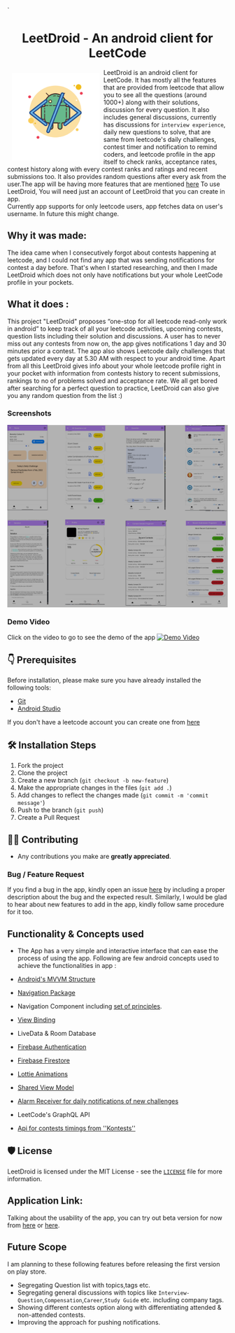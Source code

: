 `<h1 align="center">LeetDroid - An android client for LeetCode</h1>

<img src ="app/src/main/res/drawable/app_logo.png" align="left" width="200" hspace="10" vspace="10">

LeetDroid is an android client for LeetCode. It has mostly all the features that are provided from leetcode that allow
you to see all the questions (around 1000+) along with their solutions, discussion for every question. It also includes
general discussions, currently has discussions for ``interview experience``, daily new questions to solve, that are same
from leetcode's daily challenges, contest timer and notification to remind coders, and leetcode profile in the app itself to
check ranks, acceptance rates, contest history along with every contest ranks and ratings and recent submissions too. It
also provides random questions after every ask from the user.The app will be having more features that are
mentioned [here](https://github.com/cdhiraj40/LeetDroid/blob/main/README.md#future-scope)
To use LeetDroid, You will need just an account of LeetDroid that you can create in app.
<br/>Currently app supports for only leetcode users, app fetches data on user's username. In future this might change.

## Why it was made:

The idea came when I consecutively forgot about contests happening at leetcode, and I could not find any app that was
sending notifications for contest a day before. That's when I started researching, and then I made LeetDroid which does
not only have notifications but your whole LeetCode profile in your pockets.

## What it does :

This project "LeetDroid" proposes “one-stop for all leetcode read-only work in android” to keep track of all your
leetcode activities, upcoming contests, question lists including their solution and discussions. A user has to never
miss out any contests from now on, the app gives notifications 1 day and 30 minutes prior a contest. The app also shows
Leetcode daily challenges that gets updated every day at 5.30 AM with respect to your android time. Apart from all this
LeetDroid gives info about your whole leetcode profile right in your pocket with information from contests history to
recent submissions, rankings to no of problems solved and acceptance rate. We all get bored after searching for a
perfect question to practice, LeetDroid can also give you any random question from the list :)

### Screenshots

<img src ="app/assets/leetdroid_collage.png" align="center">

### Demo Video

Click on the video to go to see the demo of the app
[![Demo Video](https://img.youtube.com/vi/4K_OnKxRmek/0.jpg)](https://youtu.be/4K_OnKxRmek)

## 👇 Prerequisites

Before installation, please make sure you have already installed the following tools:

- [Git](https://git-scm.com/downloads)
- [Android Studio](https://developer.android.com/studio)

If you don't have a leetcode account you can create one from [here](https://leetcode.com/accounts/signup/)

## 🛠️ Installation Steps

1. Fork the project
2. Clone the project
3. Create a new branch (`git checkout -b new-feature`)
4. Make the appropriate changes in the files (` git add . `)
5. Add changes to reflect the changes made (`git commit -m 'commit message'`)
6. Push to the branch (` git push `)
7. Create a Pull Request

## 👨‍💻 Contributing

- Any contributions you make are **greatly appreciated**.

### Bug / Feature Request

If you find a bug in the app, kindly open an issue [here](https://github.com/cdhiraj40/LeetDroid/issues/new) by
including a proper description about the bug and the expected result. Similarly, I would be glad to hear about new
features to add in the app, kindly follow same procedure for it too.

## Functionality & Concepts used

- The App has a very simple and interactive interface that can ease the process of using the app. Following are few
  android concepts used to achieve the functionalities in app :

- [Android's MVVM Structure](https://developer.android.com/jetpack/guide)
- [Navigation Package](https://developer.android.com/reference/androidx/navigation/package-summary)
- Navigation Component
  including [set of principles](https://developer.android.com/guide/navigation/navigation-principles).
- [View Binding](https://developer.android.com/topic/libraries/view-binding)
- LiveData & Room Database
- [Firebase Authentication](https://firebase.google.com/docs/auth)
- [Firebase Firestore](https://firebase.google.com/docs/firestore)
- [Lottie Animations](https://airbnb.io/lottie/#/)
- [Shared View Model](https://developer.android.com/codelabs/basic-android-kotlin-training-shared-viewmodel)
- [Alarm Receiver for daily notifications of new challenges](https://developer.android.com/training/scheduling/alarms)
- LeetCode's GraphQL API
- [Api for contests timings from ''Kontests''](https://kontests.net/)

## 🛡️ License

LeetDroid is licensed under the MIT License - see the [`LICENSE`](LICENSE) file for more information.

## Application Link:

Talking about the usability of the app, you can try out beta version for now
from [here](https://github.com/cdhiraj40/LeetDroid/blob/main/app/release/app-release.apk)
or [here](https://drive.google.com/file/d/19ekNQ32VACPUU-pYZAAxJXegjacGGfxJ/view?usp=sharing).

## Future Scope

I am planning to these following features before releasing the first version on play store.

- Segregating Question list with topics,tags etc.
- Segregating general discussions with topics like ``Interview-Question``,``Compensation``,``Career``,``Study Guide``
  etc. including company tags.
- Showing different contests option along with differentiating attended & non-attended contests.
- Improving the approach for pushing notifications.

